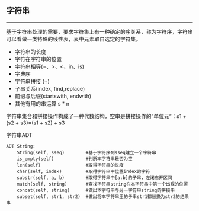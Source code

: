 ## 字符串

---

基于字符串处理的需要，要求字符集上有一种确定的序关系，称为字符序，字符串可以看做一类特殊的线性表，表中元素取自选定的字符集。

* 字符串的长度
* 字符在字符串的位置
* 字符串相等\(=、&gt;、&lt;、in、is\)
* 字典序
* 字符串拼接 \(+\)
* 子串关系\(index, find,replace\)
* 前缀与后缀\(startswith, endwith\)
* 其他有用的串运算 s \* n

字符串集合和拼接操作构成了一种代数结构，空串是拼接操作的”单位元“：s1 + \(s2 + s3\)=\(s1 + s2\) + s3

字符串ADT

```
ADT String:
    String(self, sseq)        #基于字符序列sseq建立一个字符串
    is_empty(self)            #判断本字符串是否为空
    len(self)                 #取得字符串的长度
    char(self, index)         #取得字符串中位置index的字符
    substr(self, a, b)        #取得字符串中[a:b]的子串，左闭右开区间
    match(self, string)       #查找字符串string在本字符串中第一个出现的位置
    concat(self, string)      #做出本字符串与另一字符串string的拼接串
    subset(self, str1, str2)  #做出将本字符串里的子串str1都替换为str2的结果串
```



